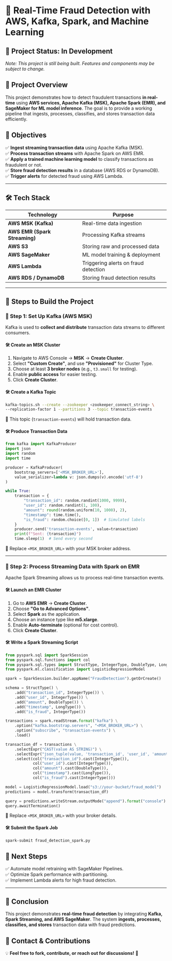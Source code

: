 # 🚀 Real-Time Fraud Detection with AWS, Kafka, Spark, and Machine Learning  

## 🚧 Project Status: In Development
*Note: This project is still being built. Features and components may be subject to change.*

## 📌 Project Overview  
This project demonstrates how to detect fraudulent transactions **in real-time** using **AWS services, Apache Kafka (MSK), Apache Spark (EMR), and SageMaker for ML model inference**. The goal is to provide a working pipeline that ingests, processes, classifies, and stores transaction data efficiently.  

## 🎯 Objectives  
✅ **Ingest streaming transaction data** using Apache Kafka (MSK).  
✅ **Process transaction streams** with Apache Spark on AWS EMR.  
✅ **Apply a trained machine learning model** to classify transactions as fraudulent or not.  
✅ **Store fraud detection results** in a database (AWS RDS or DynamoDB).  
✅ **Trigger alerts** for detected fraud using AWS Lambda.  

---

## 🛠 Tech Stack  
| Technology  | Purpose  |
|------------|--------------------------|
| **AWS MSK (Kafka)** | Real-time data ingestion  |
| **AWS EMR (Spark Streaming)** | Processing Kafka streams  |
| **AWS S3** | Storing raw and processed data  |
| **AWS SageMaker** | ML model training & deployment  |
| **AWS Lambda** | Triggering alerts on fraud detection  |
| **AWS RDS / DynamoDB** | Storing fraud detection results  |

---

## 📌 Steps to Build the Project  

### 🏁 Step 1: Set Up Kafka (AWS MSK)  
Kafka is used to **collect and distribute** transaction data streams to different consumers.  

#### 🛠 **Create an MSK Cluster**  
1. Navigate to AWS Console → **MSK** → **Create Cluster**.  
2. Select **"Custom Create"**, and use **"Provisioned"** for Cluster Type.  
3. Choose at least **3 broker nodes** (e.g., `t3.small` for testing).  
4. Enable **public access** for easier testing.  
5. Click **Create Cluster**.  

#### 🛠 **Create a Kafka Topic**  
```bash
kafka-topics.sh --create --zookeeper <zookeeper_connect_string> \
--replication-factor 1 --partitions 3 --topic transaction-events
```
📌 This topic (`transaction-events`) will hold transaction data.  

#### 🛠 **Produce Transaction Data**  
```python
from kafka import KafkaProducer
import json
import random
import time

producer = KafkaProducer(
    bootstrap_servers=['<MSK_BROKER_URL>'],
    value_serializer=lambda v: json.dumps(v).encode('utf-8')
)

while True:
    transaction = {
        "transaction_id": random.randint(1000, 9999),
        "user_id": random.randint(1, 100),
        "amount": round(random.uniform(10, 1000), 2),
        "timestamp": time.time(),
        "is_fraud": random.choice([0, 1])  # Simulated labels
    }
    producer.send('transaction-events', value=transaction)
    print(f"Sent: {transaction}")
    time.sleep(1)  # Send every second
```
📌 Replace `<MSK_BROKER_URL>` with your MSK broker address.  

---

### 🚀 Step 2: Process Streaming Data with Spark on EMR  
Apache Spark Streaming allows us to process real-time transaction events.  

#### 🛠 **Launch an EMR Cluster**  
1. Go to **AWS EMR** → **Create Cluster**.  
2. Choose **"Go to Advanced Options"**.  
3. Select **Spark** as the application.  
4. Choose an instance type like **m5.xlarge**.  
5. Enable **Auto-terminate** (optional for cost control).  
6. Click **Create Cluster**.  

#### 🛠 **Write a Spark Streaming Script**  
```python
from pyspark.sql import SparkSession
from pyspark.sql.functions import col
from pyspark.sql.types import StructType, IntegerType, DoubleType, LongType
from pyspark.ml.classification import LogisticRegressionModel

spark = SparkSession.builder.appName("FraudDetection").getOrCreate()

schema = StructType() \
    .add("transaction_id", IntegerType()) \
    .add("user_id", IntegerType()) \
    .add("amount", DoubleType()) \
    .add("timestamp", LongType()) \
    .add("is_fraud", IntegerType())

transactions = spark.readStream.format("kafka") \
    .option("kafka.bootstrap.servers", "<MSK_BROKER_URL>") \
    .option("subscribe", "transaction-events") \
    .load()

transaction_df = transactions \
    .selectExpr("CAST(value AS STRING)") \
    .selectExpr("json_tuple(value, 'transaction_id', 'user_id', 'amount', 'timestamp', 'is_fraud') as (transaction_id, user_id, amount, timestamp, is_fraud)") \
    .select(col("transaction_id").cast(IntegerType()),
            col("user_id").cast(IntegerType()),
            col("amount").cast(DoubleType()),
            col("timestamp").cast(LongType()),
            col("is_fraud").cast(IntegerType()))

model = LogisticRegressionModel.load("s3://your-bucket/fraud_model")
predictions = model.transform(transaction_df)

query = predictions.writeStream.outputMode("append").format("console").start()
query.awaitTermination()
```
📌 Replace `<MSK_BROKER_URL>` with your broker details.  

#### 🛠 **Submit the Spark Job**  
```bash
spark-submit fraud_detection_spark.py
```
## 📌 Next Steps  
✅ Automate model retraining with SageMaker Pipelines.  
✅ Optimize Spark performance with partitioning.  
✅ Implement Lambda alerts for high fraud detection.  

---

## 📌 Conclusion  
This project demonstrates **real-time fraud detection** by integrating **Kafka, Spark Streaming, and AWS SageMaker**. The system **ingests, processes, classifies, and stores** transaction data with fraud predictions.  

## 📩 Contact & Contributions  
💡 **Feel free to fork, contribute, or reach out for discussions!** 🚀  
